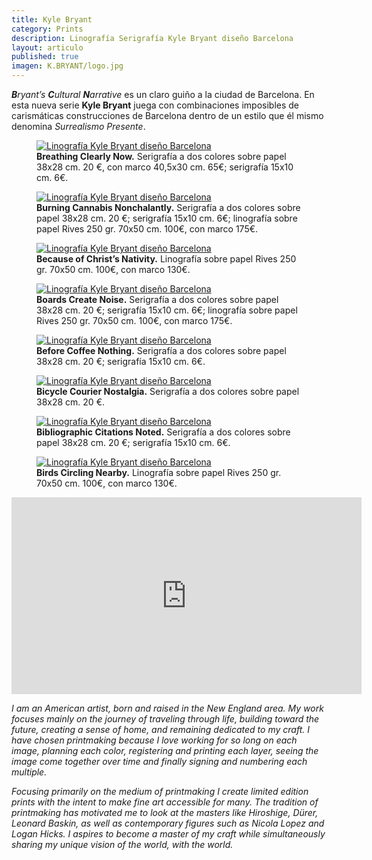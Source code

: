 ```yaml
---
title: Kyle Bryant
category: Prints
description: Linografía Serigrafía Kyle Bryant diseño Barcelona
layout: articulo
published: true
imagen: K.BRYANT/logo.jpg
---
```

_**B**ryant’s **C**ultural **N**arrative_ es un claro guiño a la ciudad de Barcelona. En esta nueva serie **Kyle Bryant** juega con combinaciones imposibles de carismáticas construcciones de Barcelona dentro de un estilo que él mismo denomina  _Surrealismo Presente_.

<div class="figure-group">
<figure>
	<a href="/images/K.BRYANT/BREATHING.jpg"><img src="/images/K.BRYANT/BREATHING.jpg" alt="Linografía Kyle Bryant diseño Barcelona"></a>
	<figcaption><b>Breathing Clearly Now.</b>
	  Serigrafía a dos colores sobre papel 38x28 cm. 20 €, con marco 40,5x30 cm. 65€; serigrafía 15x10 cm. 6€.
	</figcaption>
</figure>

<figure>
	<a href="/images/K.BRYANT/BURNING.jpg"><img src="/images/K.BRYANT/BURNING.jpg" alt="Linografía Kyle Bryant diseño Barcelona"></a>
	<figcaption><b>Burning Cannabis Nonchalantly.</b>
	  Serigrafía a dos colores sobre papel 38x28 cm. 20 €; serigrafía 15x10 cm. 6€; linografía sobre papel Rives 250 gr. 70x50 cm. 100€, con marco 175€.
	</figcaption>
</figure>

<figure>
	<a href="/images/K.BRYANT/BECAUSE.jpg"><img src="/images/K.BRYANT/BECAUSE.jpg" alt="Linografía Kyle Bryant diseño Barcelona"></a>
	<figcaption><b>Because of Christ’s Nativity.</b>
	Linografía sobre papel Rives 250 gr. 70x50 cm. 100€, con marco 130€.
	</figcaption>
</figure>
</div>

<div class="figure-group">
<figure>
	<a href="/images/K.BRYANT/BOARDS.jpg"><img src="/images/K.BRYANT/BOARDS.jpg" alt="Linografía Kyle Bryant diseño Barcelona"></a>
	<figcaption><b>Boards Create Noise.</b>
	  Serigrafía a dos colores sobre papel 38x28 cm. 20 €; serigrafía 15x10 cm. 6€; linografía sobre papel Rives 250 gr. 70x50 cm. 100€, con marco 175€.
	</figcaption>
</figure>

<figure>
	<a href="/images/K.BRYANT/BEFORE.jpg"><img src="/images/K.BRYANT/BEFORE.jpg" alt="Linografía Kyle Bryant diseño Barcelona"></a>
	<figcaption><b>Before Coffee Nothing.</b>
	  Serigrafía a dos colores sobre papel 38x28 cm. 20 €; serigrafía 15x10 cm. 6€.
	</figcaption>
</figure>
</div>

<div class="figure-group">
<figure>
	<a href="/images/K.BRYANT/BICYCLE.jpg"><img src="/images/K.BRYANT/BICYCLE.jpg" alt="Linografía Kyle Bryant diseño Barcelona"></a>
	<figcaption><b>Bicycle Courier Nostalgia.</b>
	  Serigrafía a dos colores sobre papel 38x28 cm. 20 €.
	</figcaption>
</figure>

<figure>
	<a href="/images/K.BRYANT/BIBLIO.jpg"><img src="/images/K.BRYANT/BIBLIO.jpg" alt="Linografía Kyle Bryant diseño Barcelona"></a>
	<figcaption><b>Bibliographic Citations Noted.</b>
	  Serigrafía a dos colores sobre papel 38x28 cm. 20 €; serigrafía 15x10 cm. 6€.
	</figcaption>
</figure>

<figure>
	<a href="/images/K.BRYANT/birds-circling-nearby.jpg"><img src="/images/K.BRYANT/birds-circling-nearby.jpg" alt="Linografía Kyle Bryant diseño Barcelona"></a>
	<figcaption><b>Birds Circling Nearby.</b>
	 Linografía sobre papel Rives 250 gr. 70x50 cm. 100€, con marco 130€.
	</figcaption>
</figure>
</div>

<iframe width="560" height="315" src="http://player.vimeo.com/video/31196636?title=0&byline=0&portrait=0" frameborder="0"> </iframe>

_I am an American artist, born and raised in the New England area. My work focuses mainly on the journey of traveling through life, building toward the future, creating a sense of home, and remaining dedicated to my craft. I have chosen printmaking because I love working for so long on each image, planning each color, registering and printing each layer, seeing the image come together over time and finally signing and numbering each multiple._

_Focusing primarily on the medium of printmaking I create limited edition prints with the intent to make fine art accessible for many. The tradition of printmaking has motivated me to look at the masters like Hiroshige, Dürer, Leonard Baskin, as well as contemporary figures such as Nicola Lopez and Logan Hicks. I aspires to become a master of my craft while simultaneously sharing my unique vision of the world, with the world._







